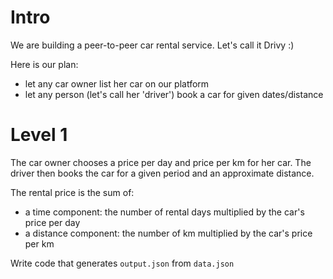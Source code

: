 # Intro

We are building a peer-to-peer car rental service. Let's call it Drivy :)

Here is our plan:
- let any car owner list her car on our platform
- let any person (let's call her 'driver') book a car for given dates/distance


# Level 1

The car owner chooses a price per day and price per km for her car.
The driver then books the car for a given period and an approximate distance.

The rental price is the sum of:
- a time component: the number of rental days multiplied by the car's price per day
- a distance component: the number of km multiplied by the car's price per km

Write code that generates `output.json` from `data.json`